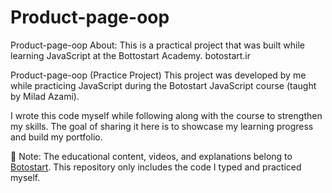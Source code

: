 # Product-page-oop

Product-page-oop
About: This is a practical project that was built while learning JavaScript at the Bottostart Academy. botostart.ir

Product-page-oop (Practice Project)
This project was developed by me while practicing JavaScript during the Botostart JavaScript course (taught by Milad Azami).

I wrote this code myself while following along with the course to strengthen my skills.
The goal of sharing it here is to showcase my learning progress and build my portfolio.

📌 Note: The educational content, videos, and explanations belong to [Botostart](https://botostart.ir/).
This repository only includes the code I typed and practiced myself.